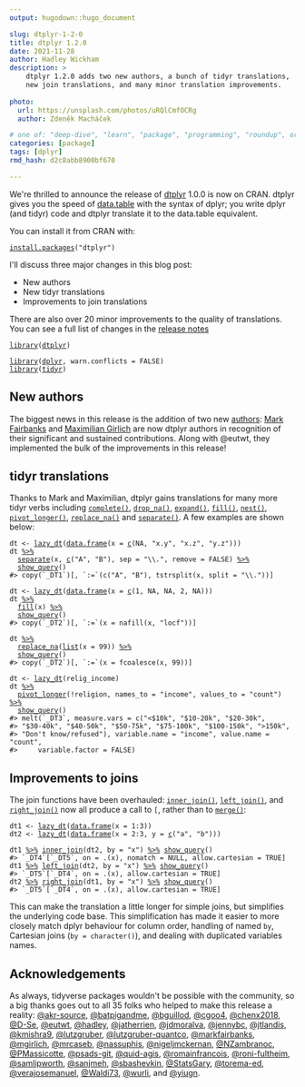 ```yaml
---
output: hugodown::hugo_document

slug: dtplyr-1-2-0
title: dtplyr 1.2.0
date: 2021-11-28
author: Hadley Wickham
description: >
    dtplyr 1.2.0 adds two new authors, a bunch of tidyr translations,
    new join translations, and many minor translation improvements.
    
photo:
  url: https://unsplash.com/photos/uRQlCmfOCRg
  author: Zdeněk Macháček

# one of: "deep-dive", "learn", "package", "programming", "roundup", or "other"
categories: [package] 
tags: [dplyr]
rmd_hash: d2c8abb8900bf670

---
```


<!--
TODO:
* [x] Look over / edit the post's title in the yaml
* [x] Edit (or delete) the description; note this appears in the Twitter card
* [x] Pick category and tags (see existing with [`hugodown::tidy_show_meta()`](https://rdrr.io/pkg/hugodown/man/use_tidy_post.html))
* [ ] Find photo & update yaml metadata
* [ ] Create `thumbnail-sq.jpg`; height and width should be equal
* [ ] Create `thumbnail-wd.jpg`; width should be >5x height
* [ ] [`hugodown::use_tidy_thumbnails()`](https://rdrr.io/pkg/hugodown/man/use_tidy_post.html)
* [x] Add intro sentence, e.g. the standard tagline for the package
* [x] [`usethis::use_tidy_thanks()`](https://usethis.r-lib.org/reference/use_tidy_thanks.html)
-->

We're thrilled to announce the release of [dtplyr](https://dtplyr.tidyverse.org) 1.0.0 is now on CRAN. dtplyr gives you the speed of [data.table](http://r-datatable.com/) with the syntax of dplyr; you write dplyr (and tidyr) code and dtplyr translate it to the data.table equivalent.

You can install it from CRAN with:

<div class="highlight">

<pre class='chroma'><code class='language-r' data-lang='r'><span class='nf'><a href='https://rdrr.io/r/utils/install.packages.html'>install.packages</a></span><span class='o'>(</span><span class='s'>"dtplyr"</span><span class='o'>)</span></code></pre>

</div>

I'll discuss three major changes in this blog post:

-   New authors
-   New tidyr translations
-   Improvements to join translations

There are also over 20 minor improvements to the quality of translations. You can see a full list of changes in the [release notes](https://github.com/tidyverse/dtplyr/blob/main/NEWS.md)

<div class="highlight">

<pre class='chroma'><code class='language-r' data-lang='r'><span class='kr'><a href='https://rdrr.io/r/base/library.html'>library</a></span><span class='o'>(</span><span class='nv'><a href='https://dtplyr.tidyverse.org'>dtplyr</a></span><span class='o'>)</span>

<span class='kr'><a href='https://rdrr.io/r/base/library.html'>library</a></span><span class='o'>(</span><span class='nv'><a href='https://dplyr.tidyverse.org'>dplyr</a></span>, warn.conflicts <span class='o'>=</span> <span class='kc'>FALSE</span><span class='o'>)</span>
<span class='kr'><a href='https://rdrr.io/r/base/library.html'>library</a></span><span class='o'>(</span><span class='nv'><a href='https://tidyr.tidyverse.org'>tidyr</a></span><span class='o'>)</span></code></pre>

</div>

## New authors

The biggest news in this release is the addition of two new [authors](https://github.com/tidyverse/tidyups/blob/main/004-governance.md#authors): [Mark Fairbanks](https://github.com/markfairbanks) and [Maximilian Girlich](https://github.com/mgirlich) are now dtplyr authors in recognition of their significant and sustained contributions. Along with @eutwt, they implemented the bulk of the improvements in this release!

## tidyr translations

Thanks to Mark and Maximilian, dtplyr gains translations for many more tidyr verbs including [`complete()`](https://tidyr.tidyverse.org/reference/complete.html), [`drop_na()`](https://tidyr.tidyverse.org/reference/drop_na.html), [`expand()`](https://tidyr.tidyverse.org/reference/expand.html), [`fill()`](https://tidyr.tidyverse.org/reference/fill.html), [`nest()`](https://tidyr.tidyverse.org/reference/nest.html), [`pivot_longer()`](https://tidyr.tidyverse.org/reference/pivot_longer.html), [`replace_na()`](https://tidyr.tidyverse.org/reference/replace_na.html) and [`separate()`](https://tidyr.tidyverse.org/reference/separate.html). A few examples are shown below:

<div class="highlight">

<pre class='chroma'><code class='language-r' data-lang='r'><span class='nv'>dt</span> <span class='o'>&lt;-</span> <span class='nf'><a href='https://dtplyr.tidyverse.org/reference/lazy_dt.html'>lazy_dt</a></span><span class='o'>(</span><span class='nf'><a href='https://rdrr.io/r/base/data.frame.html'>data.frame</a></span><span class='o'>(</span>x <span class='o'>=</span> <span class='nf'><a href='https://rdrr.io/r/base/c.html'>c</a></span><span class='o'>(</span><span class='kc'>NA</span>, <span class='s'>"x.y"</span>, <span class='s'>"x.z"</span>, <span class='s'>"y.z"</span><span class='o'>)</span><span class='o'>)</span><span class='o'>)</span>
<span class='nv'>dt</span> <span class='o'><a href='https://magrittr.tidyverse.org/reference/pipe.html'>%&gt;%</a></span> 
  <span class='nf'><a href='https://tidyr.tidyverse.org/reference/separate.html'>separate</a></span><span class='o'>(</span><span class='nv'>x</span>, <span class='nf'><a href='https://rdrr.io/r/base/c.html'>c</a></span><span class='o'>(</span><span class='s'>"A"</span>, <span class='s'>"B"</span><span class='o'>)</span>, sep <span class='o'>=</span> <span class='s'>"\\."</span>, remove <span class='o'>=</span> <span class='kc'>FALSE</span><span class='o'>)</span> <span class='o'><a href='https://magrittr.tidyverse.org/reference/pipe.html'>%&gt;%</a></span> 
  <span class='nf'><a href='https://dplyr.tidyverse.org/reference/explain.html'>show_query</a></span><span class='o'>(</span><span class='o'>)</span>
<span class='c'>#&gt; copy(`_DT1`)[, `:=`(c("A", "B"), tstrsplit(x, split = "\\."))]</span>

<span class='nv'>dt</span> <span class='o'>&lt;-</span> <span class='nf'><a href='https://dtplyr.tidyverse.org/reference/lazy_dt.html'>lazy_dt</a></span><span class='o'>(</span><span class='nf'><a href='https://rdrr.io/r/base/data.frame.html'>data.frame</a></span><span class='o'>(</span>x <span class='o'>=</span> <span class='nf'><a href='https://rdrr.io/r/base/c.html'>c</a></span><span class='o'>(</span><span class='m'>1</span>, <span class='kc'>NA</span>, <span class='kc'>NA</span>, <span class='m'>2</span>, <span class='kc'>NA</span><span class='o'>)</span><span class='o'>)</span><span class='o'>)</span>
<span class='nv'>dt</span> <span class='o'><a href='https://magrittr.tidyverse.org/reference/pipe.html'>%&gt;%</a></span> 
  <span class='nf'><a href='https://tidyr.tidyverse.org/reference/fill.html'>fill</a></span><span class='o'>(</span><span class='nv'>x</span><span class='o'>)</span> <span class='o'><a href='https://magrittr.tidyverse.org/reference/pipe.html'>%&gt;%</a></span> 
  <span class='nf'><a href='https://dplyr.tidyverse.org/reference/explain.html'>show_query</a></span><span class='o'>(</span><span class='o'>)</span>
<span class='c'>#&gt; copy(`_DT2`)[, `:=`(x = nafill(x, "locf"))]</span>

<span class='nv'>dt</span> <span class='o'><a href='https://magrittr.tidyverse.org/reference/pipe.html'>%&gt;%</a></span> 
  <span class='nf'><a href='https://tidyr.tidyverse.org/reference/replace_na.html'>replace_na</a></span><span class='o'>(</span><span class='nf'><a href='https://rdrr.io/r/base/list.html'>list</a></span><span class='o'>(</span>x <span class='o'>=</span> <span class='m'>99</span><span class='o'>)</span><span class='o'>)</span> <span class='o'><a href='https://magrittr.tidyverse.org/reference/pipe.html'>%&gt;%</a></span> 
  <span class='nf'><a href='https://dplyr.tidyverse.org/reference/explain.html'>show_query</a></span><span class='o'>(</span><span class='o'>)</span>
<span class='c'>#&gt; copy(`_DT2`)[, `:=`(x = fcoalesce(x, 99))]</span>

<span class='nv'>dt</span> <span class='o'>&lt;-</span> <span class='nf'><a href='https://dtplyr.tidyverse.org/reference/lazy_dt.html'>lazy_dt</a></span><span class='o'>(</span><span class='nv'>relig_income</span><span class='o'>)</span>
<span class='nv'>dt</span> <span class='o'><a href='https://magrittr.tidyverse.org/reference/pipe.html'>%&gt;%</a></span>
  <span class='nf'><a href='https://tidyr.tidyverse.org/reference/pivot_longer.html'>pivot_longer</a></span><span class='o'>(</span><span class='o'>!</span><span class='nv'>religion</span>, names_to <span class='o'>=</span> <span class='s'>"income"</span>, values_to <span class='o'>=</span> <span class='s'>"count"</span><span class='o'>)</span> <span class='o'><a href='https://magrittr.tidyverse.org/reference/pipe.html'>%&gt;%</a></span> 
  <span class='nf'><a href='https://dplyr.tidyverse.org/reference/explain.html'>show_query</a></span><span class='o'>(</span><span class='o'>)</span>
<span class='c'>#&gt; melt(`_DT3`, measure.vars = c("&lt;$10k", "$10-20k", "$20-30k", </span>
<span class='c'>#&gt; "$30-40k", "$40-50k", "$50-75k", "$75-100k", "$100-150k", "&gt;150k", </span>
<span class='c'>#&gt; "Don't know/refused"), variable.name = "income", value.name = "count", </span>
<span class='c'>#&gt;     variable.factor = FALSE)</span></code></pre>

</div>

## Improvements to joins

The join functions have been overhauled: [`inner_join()`](https://dplyr.tidyverse.org/reference/mutate-joins.html), [`left_join()`](https://dplyr.tidyverse.org/reference/mutate-joins.html), and [`right_join()`](https://dplyr.tidyverse.org/reference/mutate-joins.html) now all produce a call to `[`, rather than to [`merge()`](https://rdrr.io/r/base/merge.html):

<div class="highlight">

<pre class='chroma'><code class='language-r' data-lang='r'><span class='nv'>dt1</span> <span class='o'>&lt;-</span> <span class='nf'><a href='https://dtplyr.tidyverse.org/reference/lazy_dt.html'>lazy_dt</a></span><span class='o'>(</span><span class='nf'><a href='https://rdrr.io/r/base/data.frame.html'>data.frame</a></span><span class='o'>(</span>x <span class='o'>=</span> <span class='m'>1</span><span class='o'>:</span><span class='m'>3</span><span class='o'>)</span><span class='o'>)</span>
<span class='nv'>dt2</span> <span class='o'>&lt;-</span> <span class='nf'><a href='https://dtplyr.tidyverse.org/reference/lazy_dt.html'>lazy_dt</a></span><span class='o'>(</span><span class='nf'><a href='https://rdrr.io/r/base/data.frame.html'>data.frame</a></span><span class='o'>(</span>x <span class='o'>=</span> <span class='m'>2</span><span class='o'>:</span><span class='m'>3</span>, y <span class='o'>=</span> <span class='nf'><a href='https://rdrr.io/r/base/c.html'>c</a></span><span class='o'>(</span><span class='s'>"a"</span>, <span class='s'>"b"</span><span class='o'>)</span><span class='o'>)</span><span class='o'>)</span>

<span class='nv'>dt1</span> <span class='o'><a href='https://magrittr.tidyverse.org/reference/pipe.html'>%&gt;%</a></span> <span class='nf'><a href='https://dplyr.tidyverse.org/reference/mutate-joins.html'>inner_join</a></span><span class='o'>(</span><span class='nv'>dt2</span>, by <span class='o'>=</span> <span class='s'>"x"</span><span class='o'>)</span> <span class='o'><a href='https://magrittr.tidyverse.org/reference/pipe.html'>%&gt;%</a></span> <span class='nf'><a href='https://dplyr.tidyverse.org/reference/explain.html'>show_query</a></span><span class='o'>(</span><span class='o'>)</span>
<span class='c'>#&gt; `_DT4`[`_DT5`, on = .(x), nomatch = NULL, allow.cartesian = TRUE]</span>
<span class='nv'>dt1</span> <span class='o'><a href='https://magrittr.tidyverse.org/reference/pipe.html'>%&gt;%</a></span> <span class='nf'><a href='https://dplyr.tidyverse.org/reference/mutate-joins.html'>left_join</a></span><span class='o'>(</span><span class='nv'>dt2</span>, by <span class='o'>=</span> <span class='s'>"x"</span><span class='o'>)</span> <span class='o'><a href='https://magrittr.tidyverse.org/reference/pipe.html'>%&gt;%</a></span> <span class='nf'><a href='https://dplyr.tidyverse.org/reference/explain.html'>show_query</a></span><span class='o'>(</span><span class='o'>)</span>
<span class='c'>#&gt; `_DT5`[`_DT4`, on = .(x), allow.cartesian = TRUE]</span>
<span class='nv'>dt2</span> <span class='o'><a href='https://magrittr.tidyverse.org/reference/pipe.html'>%&gt;%</a></span> <span class='nf'><a href='https://dplyr.tidyverse.org/reference/mutate-joins.html'>right_join</a></span><span class='o'>(</span><span class='nv'>dt1</span>, by <span class='o'>=</span> <span class='s'>"x"</span><span class='o'>)</span> <span class='o'><a href='https://magrittr.tidyverse.org/reference/pipe.html'>%&gt;%</a></span> <span class='nf'><a href='https://dplyr.tidyverse.org/reference/explain.html'>show_query</a></span><span class='o'>(</span><span class='o'>)</span>
<span class='c'>#&gt; `_DT5`[`_DT4`, on = .(x), allow.cartesian = TRUE]</span></code></pre>

</div>

This can make the translation a little longer for simple joins, but simplifies the underlying code base. This simplification has made it easier to more closely match dplyr behaviour for column order, handling of named `by`, Cartesian joins (`by = character()`), and dealing with duplicated variables names.

## Acknowledgements

As always, tidyverse packages wouldn't be possible with the community, so a big thanks goes out to all 35 folks who helped to make this release a reality: [@akr-source](https://github.com/akr-source), [@batpigandme](https://github.com/batpigandme), [@bguillod](https://github.com/bguillod), [@cgoo4](https://github.com/cgoo4), [@chenx2018](https://github.com/chenx2018), [@D-Se](https://github.com/D-Se), [@eutwt](https://github.com/eutwt), [@hadley](https://github.com/hadley), [@jatherrien](https://github.com/jatherrien), [@jdmoralva](https://github.com/jdmoralva), [@jennybc](https://github.com/jennybc), [@jtlandis](https://github.com/jtlandis), [@kmishra9](https://github.com/kmishra9), [@lutzgruber](https://github.com/lutzgruber), [@lutzgruber-quantco](https://github.com/lutzgruber-quantco), [@markfairbanks](https://github.com/markfairbanks), [@mgirlich](https://github.com/mgirlich), [@mrcaseb](https://github.com/mrcaseb), [@nassuphis](https://github.com/nassuphis), [@nigeljmckernan](https://github.com/nigeljmckernan), [@NZambranoc](https://github.com/NZambranoc), [@PMassicotte](https://github.com/PMassicotte), [@psads-git](https://github.com/psads-git), [@quid-agis](https://github.com/quid-agis), [@romainfrancois](https://github.com/romainfrancois), [@roni-fultheim](https://github.com/roni-fultheim), [@samlipworth](https://github.com/samlipworth), [@sanjmeh](https://github.com/sanjmeh), [@sbashevkin](https://github.com/sbashevkin), [@StatsGary](https://github.com/StatsGary), [@torema-ed](https://github.com/torema-ed), [@verajosemanuel](https://github.com/verajosemanuel), [@Waldi73](https://github.com/Waldi73), [@wurli](https://github.com/wurli), and [@yiugn](https://github.com/yiugn).

